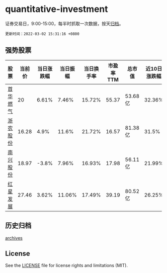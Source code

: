 # quantitative-investment

证券交易日，9:00-15:00，每半时抓取一次数据，按天[归档](archives)。

`更新时间：2022-03-02 15:31:16 +0800`

## 强势股票

|股票|当前价|当日涨跌幅|当日振幅|当日换手率|市盈率TTM|总市值|近10日涨跌幅|
|----|----|----|----|----|----|----|----|
|[首华燃气](https://xueqiu.com/S/SZ300483)|20|6.61%|7.46%|15.72%|55.37|53.68亿|32.36%|
|[浙农股份](https://xueqiu.com/S/SZ002758)|16.28|4.9%|11.6%|21.72%|16.57|81.38亿|31.5%|
|[南兴股份](https://xueqiu.com/S/SZ002757)|18.97|-3.8%|7.96%|16.93%|17.98|56.11亿|21.99%|
|[红星发展](https://xueqiu.com/S/SH600367)|27.46|3.62%|11.06%|17.49%|39.19|80.52亿|26.25%|

## 历史归档

[archives](archives)

## License

See the [LICENSE](LICENSE) file for license rights and limitations (MIT).